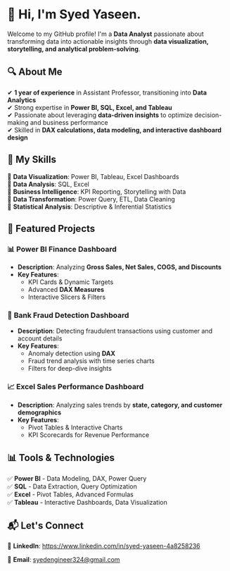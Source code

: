 # 👋 Hi, I'm Syed Yaseen. 

Welcome to my GitHub profile! I'm a **Data Analyst** passionate about transforming data into actionable insights through **data visualization, storytelling, and analytical problem-solving**.  

## 🔍 About Me  
✔ **1 year of experience** in Assistant Professor, transitioning into **Data Analytics**  
✔ Strong expertise in **Power BI, SQL, Excel, and Tableau**  
✔ Passionate about leveraging **data-driven insights** to optimize decision-making and business performance  
✔ Skilled in **DAX calculations, data modeling, and interactive dashboard design**  

## 🚀 My Skills  
🔹 **Data Visualization**: Power BI, Tableau, Excel Dashboards  
🔹 **Data Analysis**: SQL, Excel  
🔹 **Business Intelligence**: KPI Reporting, Storytelling with Data  
🔹 **Data Transformation**: Power Query, ETL, Data Cleaning  
🔹 **Statistical Analysis**: Descriptive & Inferential Statistics  

## 📂 Featured Projects  
### 📊 **Power BI Finance Dashboard**  
- **Description**: Analyzing **Gross Sales, Net Sales, COGS, and Discounts**  
- **Key Features**:  
  - KPI Cards & Dynamic Targets  
  - Advanced **DAX Measures**  
  - Interactive Slicers & Filters  

### 🏦 **Bank Fraud Detection Dashboard**  
- **Description**: Detecting fraudulent transactions using customer and account details  
- **Key Features**:  
  - Anomaly detection using **DAX**  
  - Fraud trend analysis with time series charts  
  - Filters for deep-dive insights  

### 📈 **Excel Sales Performance Dashboard**  
- **Description**: Analyzing sales trends by **state, category, and customer demographics**  
- **Key Features**:  
  - Pivot Tables & Interactive Charts  
  - KPI Scorecards for Revenue Performance  

## 📊 Tools & Technologies  
✅ **Power BI** - Data Modeling, DAX, Power Query  
✅ **SQL** - Data Extraction, Query Optimization  
✅ **Excel** - Pivot Tables, Advanced Formulas  
✅ **Tableau** - Interactive Dashboards, Data Visualization  


## 📬 Let's Connect  
🔗 **LinkedIn**: https://www.linkedin.com/in/syed-yaseen-4a8258236

📧 **Email**: syedengineer324@gmail.com 



